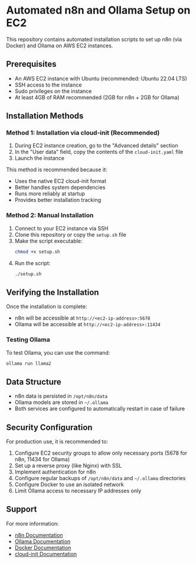 # Automated n8n and Ollama Setup on EC2

This repository contains automated installation scripts to set up n8n (via Docker) and Ollama on AWS EC2 instances.

## Prerequisites

- An AWS EC2 instance with Ubuntu (recommended: Ubuntu 22.04 LTS)
- SSH access to the instance
- Sudo privileges on the instance
- At least 4GB of RAM recommended (2GB for n8n + 2GB for Ollama)

## Installation Methods

### Method 1: Installation via cloud-init (Recommended)

1. During EC2 instance creation, go to the "Advanced details" section
2. In the "User data" field, copy the contents of the `cloud-init.yaml` file
3. Launch the instance

This method is recommended because it:
- Uses the native EC2 cloud-init format
- Better handles system dependencies
- Runs more reliably at startup
- Provides better installation tracking

### Method 2: Manual Installation

1. Connect to your EC2 instance via SSH
2. Clone this repository or copy the `setup.sh` file
3. Make the script executable:
   ```bash
   chmod +x setup.sh
   ```
4. Run the script:
   ```bash
   ./setup.sh
   ```

## Verifying the Installation

Once the installation is complete:

- n8n will be accessible at `http://<ec2-ip-address>:5678`
- Ollama will be accessible at `http://<ec2-ip-address>:11434`

### Testing Ollama

To test Ollama, you can use the command:
```bash
ollama run llama2
```

## Data Structure

- n8n data is persisted in `/opt/n8n/data`
- Ollama models are stored in `~/.ollama`
- Both services are configured to automatically restart in case of failure

## Security Configuration

For production use, it is recommended to:

1. Configure EC2 security groups to allow only necessary ports (5678 for n8n, 11434 for Ollama)
2. Set up a reverse proxy (like Nginx) with SSL
3. Implement authentication for n8n
4. Configure regular backups of `/opt/n8n/data` and `~/.ollama` directories
5. Configure Docker to use an isolated network
6. Limit Ollama access to necessary IP addresses only

## Support

For more information:
- [n8n Documentation](https://docs.n8n.io/)
- [Ollama Documentation](https://github.com/ollama/ollama)
- [Docker Documentation](https://docs.docker.com/)
- [cloud-init Documentation](https://cloudinit.readthedocs.io/) 